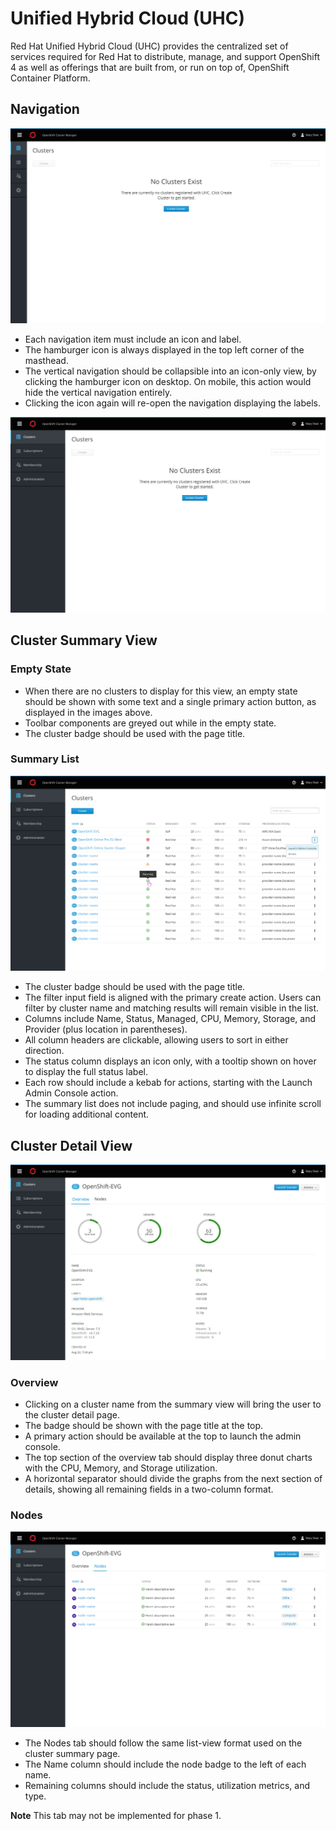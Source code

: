 # Unified Hybrid Cloud (UHC)
Red Hat Unified Hybrid Cloud (UHC) provides the centralized set of services required for Red Hat to distribute, manage, and support OpenShift 4 as well as offerings that are built from, or run on top of, OpenShift Container Platform.

## Navigation
![Empty 1](img/00.png)

- Each navigation item must include an icon and label.
- The hamburger icon is always displayed in the top left corner of the masthead.
- The vertical navigation should be collapsible into an icon-only view, by clicking the hamburger icon on desktop. On mobile, this action would hide the vertical navigation entirely.
- Clicking the icon again will re-open the navigation displaying the labels.

![Empty 2](img/01.png)

## Cluster Summary View

### Empty State
- When there are no clusters to display for this view, an empty state should be shown with some text and a single primary action button, as displayed in the images above.
- Toolbar components are greyed out while in the empty state.
- The cluster badge should be used with the page title.

### Summary List
![Summary 1](img/02.png)

- The cluster badge should be used with the page title.
- The filter input field is aligned with the primary create action. Users can filter by cluster name and matching results will remain visible in the list.
- Columns include Name, Status, Managed, CPU, Memory, Storage, and Provider (plus location in parentheses).
- All column headers are clickable, allowing users to sort in either direction.
- The status column displays an icon only, with a tooltip shown on hover to display the full status label.
- Each row should include a kebab for actions, starting with the Launch Admin Console action.
- The summary list does not include paging, and should use infinite scroll for loading additional content.

## Cluster Detail View
![Detail 1](img/03.png)

### Overview

- Clicking on a cluster name from the summary view will bring the user to the cluster detail page.
- The badge should be shown with the page title at the top.
- A primary action should be available at the top to launch the admin console.
- The top section of the overview tab should display three donut charts with the CPU, Memory, and Storage utilization.
- A horizontal separator should divide the graphs from the next section of details, showing all remaining fields in a two-column format.

### Nodes
![Detail 2](img/04.png)

- The Nodes tab should follow the same list-view format used on the cluster summary page.
- The Name column should include the node badge to the left of each name.
- Remaining columns should include the status, utilization metrics, and type.

**Note** This tab may not be implemented for phase 1.

